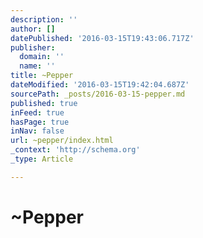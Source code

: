 ```yaml
---
description: ''
author: []
datePublished: '2016-03-15T19:43:06.717Z'
publisher:
  domain: ''
  name: ''
title: ~Pepper
dateModified: '2016-03-15T19:42:04.687Z'
sourcePath: _posts/2016-03-15-pepper.md
published: true
inFeed: true
hasPage: true
inNav: false
url: ~pepper/index.html
_context: 'http://schema.org'
_type: Article

---
```

# ~Pepper
